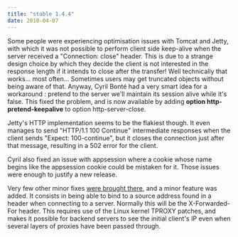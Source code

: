 ```yaml
---
title: "stable 1.4.4"
date: 2010-04-07
---
```


Some people were experiencing optimisation issues with Tomcat and Jetty, with which it was not possible to perform client side keep-alive when the server received a "Connection: close" header. This is due to a strange design choice by which they decide the client is not interested in the response length if it intends to close after the transfer! Well technically that works... most often... Sometimes users may get truncated objects without being aware of that. Anyway, Cyril Bonté had a very smart idea for a workaround : pretend to the server we'll maintain its session alive while it's false. This fixed the problem, and is now available by adding **option http-pretend-keepalive** to option http-server-close.

Jetty's HTTP implementation seems to be the flakiest though. It even manages to send "HTTP/1.1 100 Continue" intermediate responses when the client sends "Expect: 100-continue", but it closes the connection just after that message, resulting in a 502 error for the client.

Cyril also fixed an issue with appsession where a cookie whose name begins like the appsession cookie could be mistaken for it. Those issues were enough to justify a new release.

Very few other minor fixes [were brought there](/download/1.4/src/CHANGELOG), and a minor feature was added. It consists in being able to bind to a source address found in a header when connecting to a server. Normally this will be the X-Forwarded-For header. This requires use of the Linux kernel TPROXY patches, and makes it possible for backend servers to see the initial client's IP even when several layers of proxies have been passed through.
